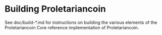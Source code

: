 Building Proletariancoin
================

See doc/build-*.md for instructions on building the various
elements of the Proletariancoin Core reference implementation of Proletariancoin.
